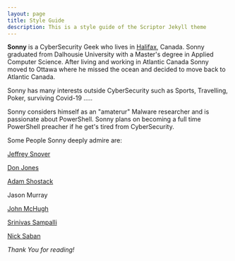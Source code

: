```yaml
---
layout: page
title: Style Guide
description: This is a style guide of the Scriptor Jekyll theme
---
```



**Sonny** is a CyberSecurity Geek who lives in [Halifax](https://en.wikipedia.org/wiki/Halifax,_Nova_Scotia), Canada. Sonny graduated from Dalhousie University with a Master's degree in Applied Computer Science. After living and working in Atlantic Canada Sonny moved to Ottawa where he missed the ocean and decided to move back to Atlantic Canada. 

Sonny has many interests outside CyberSecurity such as Sports, Travelling, Poker, surviving Covid-19 .....

Sonny considers himself as an "amaterur" Malware researcher and is passionate about PowerShell. Sonny plans on becoming a full time PowerShell preacher if he get's tired from CyberSecurity.

Some People Sonny deeply admire are:

[Jeffrey Snover](https://twitter.com/jsnover)

[Don Jones](https://twitter.com/concentrateddon)

[Adam Shostack](https://adam.shostack.org/blog/category/threat-modeling/)

Jason Murray

[John McHugh](https://scholar.google.com/citations?user=PA1ehnMAAAAJ&hl=en)

[Srinivas Sampalli](https://scholar.google.ca/citations?user=UCVetfAAAAAJ&hl=en)

[Nick Saban](https://en.wikipedia.org/wiki/Nick_Saban)

*Thank You for reading!*
